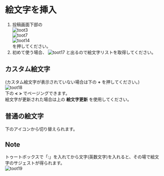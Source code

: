 # 絵文字を挿入

1. 投稿画面下部の  
![toot3](https://dl.thedesk.top/media/toot3.PNG)  
![toot7](https://dl.thedesk.top/media/toot7.PNG)  
![toot14](https://dl.thedesk.top/media/toot14.PNG)  
を押してください。
2. 初めて使う場合、 ![toot17](https://dl.thedesk.top/media/toot17.PNG) と出るので絵文字リストを取得してください。

## カスタム絵文字

\(カスタム絵文字が表示されていない場合は下の **+** を押してください。\)  
![toot18](https://dl.thedesk.top/media/toot18.PNG)  
下の **&lt;** **&gt;** でページングできます。  
絵文字が更新された場合は上の **絵文字更新** を使用してください。

## 普通の絵文字

下のアイコンから切り替えられます。

## Note

トゥートボックスで「:」を入れてから文字\(英数文字\)を入れると、その場で絵文字のサジェストが得られます。  
![toot19](https://dl.thedesk.top/media/toot19.PNG)

